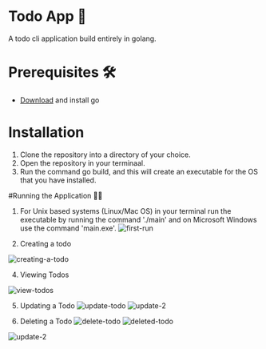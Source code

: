 # Todo App 📝
A todo cli application build entirely in golang.

# Prerequisites 🛠️
- [Download](https://go.dev/doc/install) and install go

# Installation
1. Clone the repository into a directory of your choice.
2. Open the repository in your terminaal.
3. Run the command go build, and this will create an executable for the OS that you have installed.

#Running the Application 🏃‍♂️
1. For Unix based systems (Linux/Mac OS) in your terminal run the executable by running the command './main' and on Microsoft Windows use the command 'main.exe'.
   ![first-run](https://github.com/edwardbera/todo/assets/47110064/4d25ab4f-3744-4d41-8cf2-6de6b860fba3)

2. Creating a todo
   
 ![creating-a-todo](https://github.com/edwardbera/todo/assets/47110064/1850822f-5c56-4a8f-a5a6-7d2e92d32929)


4. Viewing Todos

  ![view-todos](https://github.com/edwardbera/todo/assets/47110064/35cc46ac-57da-4961-8b65-51dd377be7af)


5. Updating a Todo
  ![update-todo](https://github.com/edwardbera/todo/assets/47110064/b5a97299-0f22-484e-a39e-a4717265b74a)
  ![update-2](https://github.com/edwardbera/todo/assets/47110064/cdd8f640-27a9-4f78-a009-1ee6875f8821)


6. Deleting a Todo
   ![delete-todo](https://github.com/edwardbera/todo/assets/47110064/5f6c748a-95e1-4af9-8b56-2dbe7652ccb2)
   ![deleted-todo](https://github.com/edwardbera/todo/assets/47110064/9dd25570-75ca-4e31-aa1a-c4ef8f0b765f)


  
   




![update-2](https://github.com/edwardbera/todo/assets/47110064/ad5109d9-6a0a-47a7-802d-eb301080fca1)
